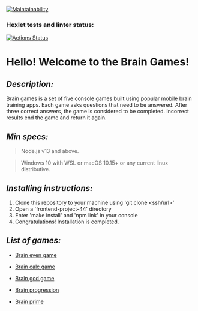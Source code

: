 [![Maintainability](https://api.codeclimate.com/v1/badges/9882dcbdd2353ad3d1cc/maintainability)](https://codeclimate.com/github/GusinieIstorii/frontend-project-44/maintainability)

### Hexlet tests and linter status:
[![Actions Status](https://github.com/GusinieIstorii/frontend-project-44/workflows/hexlet-check/badge.svg)](https://github.com/GusinieIstorii/frontend-project-44/actions)

# Hello! Welcome to the Brain Games!

## **_Description:_**
Brain games is a set of five console games built using popular mobile brain training apps. Each game asks questions that need to be answered. After three correct answers, the game is considered to be completed. Incorrect results end the game and return it again.

## **_Min specs:_**

> Node.js v13 and above.

> Windows 10 with WSL or macOS 10.15+ or any current linux distributive.

## **_Installing instructions:_**

1. Clone this repository to your machine using 'git clone <ssh/url>'
1. Open a 'frontend-project-44' directory 
1. Enter 'make install' and 'npm link' in your console
1. Congratulations! Installation is completed.

## **_List of games:_**

* [Brain even 
game](https://asciinema.org/a/tGsRKfFGR2vHrwxFRzohgkR4S)

* [Brain calc 
game](https://asciinema.org/a/NfPLSECpBIEDu3uiF2dkfb00q)

* [Brain gcd 
game](https://asciinema.org/a/dqYUnIqcxKn0kwqdDDYRNC1Vo)

* [Brain 
progression](https://asciinema.org/a/g09BndpfHwWTA2AbZU06TUYb4)

* [Brain prime](https://asciinema.org/a/FSHu4HSKRrMC91RB5ga8DnmHL)
